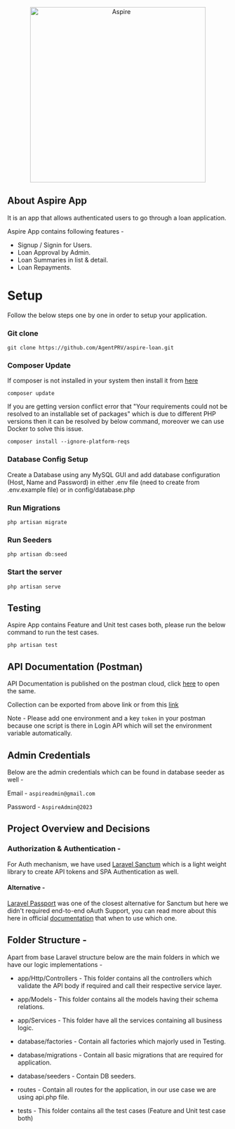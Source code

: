<p align="center"><img src="https://assets-global.website-files.com/5ed5b60be1889f546024ada0/5ed8a32c8e1f40c8d24bc32b_Aspire%20Logo%402x.webp" width="400" alt="Aspire"></a></p>


## About Aspire App

It is an app that allows authenticated users to go through a loan application.

Aspire App contains following features - 

- Signup / Signin for Users.
- Loan Approval by Admin.
- Loan Summaries in list & detail.
- Loan Repayments.


# Setup


Follow the below steps one by one in order to setup your application.
### Git clone
````
git clone https://github.com/AgentPRV/aspire-loan.git
````

### Composer Update
If composer is not installed in your system then install it from [here](https://getcomposer.org/download/)
````
composer update
````

If you are getting version conflict error that "Your requirements could not be resolved to an installable set of packages" which is due to different PHP versions then it can be resolved by below command, moreover we can use Docker to solve this issue.

````
composer install --ignore-platform-reqs
````
### Database Config Setup
Create a Database using any MySQL GUI and add database configuration (Host, Name and Password) in either .env file (need to create from .env.example file) or in config/database.php

### Run Migrations
````
php artisan migrate
````

### Run Seeders
````
php artisan db:seed
````

### Start the server
````
php artisan serve
````

## Testing
Aspire App contains Feature and Unit test cases both, please run the below command to run the test cases.

````
php artisan test
````

## API Documentation (Postman)
API Documentation is published on the postman cloud, click [here](https://documenter.getpostman.com/view/2470580/2s93m8xKRu) to open the same.

Collection can be exported from above link or from this [link](https://api.postman.com/collections/2470580-b80013ad-d635-4a8c-abb0-87356632c1b9?access_key=PMAT-01H1HN84KZPN392XXRCCY82K0B)


Note - Please add one environment and a key `token` in your postman because one script is there in Login API which will set the environment variable automatically.

## Admin Credentials
Below are the admin credentials which can be found in database seeder as well - 

Email - `aspireadmin@gmail.com`

Password - `AspireAdmin@2023`

## Project Overview and Decisions

### Authorization & Authentication - 
For Auth mechanism, we have used [Laravel Sanctum](https://laravel.com/docs/10.x/sanctum) which is a light weight library to create API tokens and SPA Authentication as well.

#### Alternative - 
[Laravel Passport](https://laravel.com/docs/10.x/passport) was one of the closest alternative for Sanctum but here we didn't required end-to-end oAuth Support, you can read more about this here in official [documentation](https://laravel.com/docs/10.x/passport#passport-or-sanctum) that when to use which one.

## Folder Structure - 

Apart from base Laravel structure below are the main folders in which we have our logic implementations - 

* app/Http/Controllers - This folder contains all the controllers which validate the API body if required and call their respective service layer.

* app/Models - This folder contains all the models having their schema relations.

* app/Services - This folder have all the services containing all business logic.

* database/factories - Contain all factories which majorly used in Testing.

* database/migrations - Contain all basic migrations that are required for application.

* database/seeders - Contain DB seeders.

* routes - Contain all routes for the application, in our use case we are using api.php file.

* tests - This folder contains all the test cases (Feature and Unit test case both)
